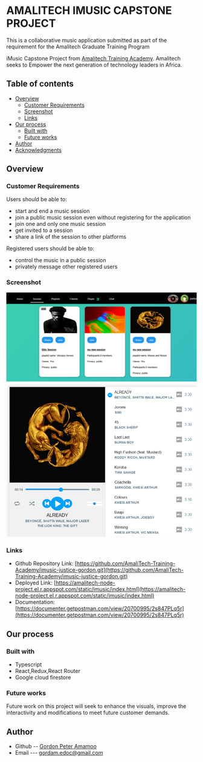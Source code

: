 # AMALITECH IMUSIC CAPSTONE PROJECT

This is a collaborative music application submitted as part of the requirement for the Amalitech Graduate Training Program 

iMusic Capstone Project from [Amalitech Training Academy](https://amalitech.org/). Amalitech seeks to Empower the next generation of technology leaders in Africa. 

## Table of contents

- [Overview](#overview)
  - [Customer Requirements](#the-requirement)
  - [Screenshot](#screenshot)
  - [Links](#links)
- [Our process](#our-process)
  - [Built with](#built-with)
  - [Future works](#future-works)
- [Author](#author)
- [Acknowledgments](#acknowledgments)


## Overview

### Customer Requirements

Users should be able to:

- start and end a music session
- join a public music session even without registering for the
application
- join one and only one music session
-  get invited to a session
- share a link of the session to other platforms

Registered users should be able to:
- control the music in a public session
- privately message other registered users


### Screenshot
![amalited](frontend/utils/images/desktop.png)
![amalited](frontend/utils/images/player.png)



### Links

- Github Repository Link: [https://github.com/AmaliTech-Training-Academy/imusic-justice-gordon.git](https://github.com/AmaliTech-Training-Academy/imusic-justice-gordon.git)
- Deployed Link: [https://amalitech-node-project.el.r.appspot.com/static/imusic/index.html](https://amalitech-node-project.el.r.appspot.com/static/imusic/index.html)
- Documentation:[https://documenter.getpostman.com/view/20700995/2s847PLq5r](https://documenter.getpostman.com/view/20700995/2s847PLq5r)

## Our process

### Built with

- Typescript
- React,Redux,React Router
- Google cloud firestore


### Future works

Future work on this project will seek to enhance the visuals, improve the interactivity and modifications to meet future customer demands.


## Author
- Github -- [Gordon Peter Amamoo](https://github.com/RealGordon)
- Email --- [gordam.edoc@gmail.com](gordam.edoc@gmail.com)


